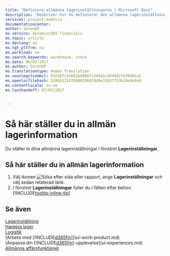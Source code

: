 ```yaml
---
title: "Definiera allmänna lagerinställningarna | Microsoft Docs"
description: "Beskriver hur du definierar den allmänna lagerinställningen, såsom nummerserier och platser så att du kan hantera lagerställe och lager."
services: project-madeira
documentationcenter: 
author: SorenGP
ms.service: dynamics365-financials
ms.topic: article
ms.devlang: na
ms.tgt_pltfrm: na
ms.workload: na
ms.search.keywords: warehouse, stock
ms.date: 06/02/2017
ms.author: SorenGP
ms.translationtype: Human Translation
ms.sourcegitcommit: 81636fc2e661bd9b07c54da1cd5d0d27e30d01a2
ms.openlocfilehash: 328b522107b58029687dd9e3263ff53b10ede9a9
ms.contentlocale: sv-se
ms.lasthandoff: 07/07/2017


---
```

# <a name="how-to-set-up-general-inventory-information"></a>Så här ställer du in allmän lagerinformation
Du ställer in dina allmänna lagerinställningar i fönstret **Lagerinställningar**.

## <a name="to-set-up-general-inventory-information"></a>Så här ställer du in allmän lagerinformation
1. Välj ikonen ![Söka efter sida eller rapport](media/ui-search/search_small.png "ikonen Söka efter sida eller rapport"), ange **Lagerinställningar** och välj sedan relaterad länk.
2. I fönstret **Lagerinställningar** fyller du i fälten efter behov. [!INCLUDE[tooltip-inline-tip](includes/tooltip-inline-tip_md.md)]

## <a name="see-also"></a>Se även
[Lagerinställning](inventory-setup-inventory.md)  
[Hantera lager](inventory-manage-inventory.md)  
[Logistik](madeira-supply-chain.md)  
[Arbeta med [!INCLUDE[d365fin](includes/d365fin_md.md)]](ui-work-product.md)  
[Anpassa din [!INCLUDE[d365fin](includes/d365fin_md.md)]-upplevelse](ui-experiences.md)  
[Allmänna affärsfunktioner](ui-across-business-areas.md)


